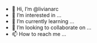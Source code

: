 - 👋 Hi, I’m @livianarc
- 👀 I’m interested in ...
- 🌱 I’m currently learning ...
- 💞️ I’m looking to collaborate on ...
- 📫 How to reach me ...

<!---
livianarc/livianarc is a ✨ special ✨ repository because its `README.md` (this file) appears on your GitHub profile.
You can click the Preview link to take a look at your changes.
--->
